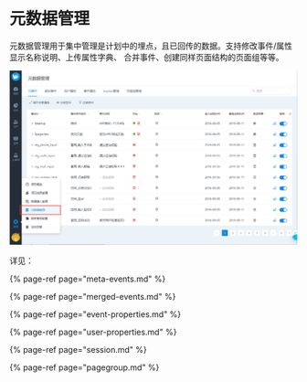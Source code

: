 # 元数据管理

元数据管理用于集中管理是计划中的埋点，且已回传的数据。支持修改事件/属性显示名称说明、上传属性字典、 合并事件、创建同样页面结构的页面组等等。

![](../../../.gitbook/assets/image%20%2890%29.png)

详见：

{% page-ref page="meta-events.md" %}

{% page-ref page="merged-events.md" %}

{% page-ref page="event-properties.md" %}

{% page-ref page="user-properties.md" %}

{% page-ref page="session.md" %}

{% page-ref page="pagegroup.md" %}

